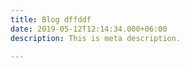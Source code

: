 ```yaml
---
title: Blog dffddf
date: 2019-05-12T12:14:34.000+06:00
description: This is meta description.

---
```

